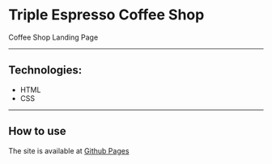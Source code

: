 # Triple Espresso Coffee Shop
Coffee Shop Landing Page
___________________________
## Technologies: 
- HTML
- CSS 
___________________________
## How to use
The site is available at [Github Pages](https://n817.github.io/triple-espresso/)
